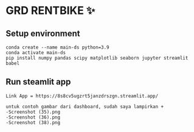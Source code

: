 # GRD RENTBIKE ✨

## Setup environment
```
conda create --name main-ds python=3.9
conda activate main-ds
pip install numpy pandas scipy matplotlib seaborn jupyter streamlit babel
```

## Run steamlit app
```
Link App = https://8s8cv5ugzrt5janzdrszgn.streamlit.app/

untuk contoh gambar dari dashboard, sudah saya lampirkan +
-Screenshot (35).png
-Screenshot (36).png
-Screenshot (38).png

```

